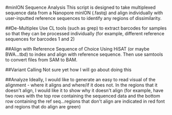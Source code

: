 #minION Sequence Analysis 
This script is designed to take multiplexed sequence data from a Nanopore minION (.fastq) and align individually with user-inputted reference sequences to identify any regions of dissimilarity.

##De-Multiplex
Use CL tools (such as grep) to extract barcodes for samples so that they can be processed individually (for example, different reference sequences for barcodes 1 and 2)

##Align with Reference Sequence of Choice
Using HiSAT (or maybe BWA...tbd) to index and align with reference sequence. Then use samtools to convert files from SAM to BAM.

##Variant Calling 
Not sure yet how I will go about doing this

##Analyze
Ideally, I would like to generate an easy to read visual of the alignment - where it aligns and where/if it does not. In the regions that it doesn't align, I would like it to show why it doesn't align (for example, have two rows with the top row containing the sequenced data and the bottom row containing the ref seq...regions that don't align are indicated in red font and regions that do align are green)

